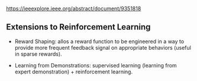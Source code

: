 https://ieeexplore.ieee.org/abstract/document/9351818

## Extensions to Reinforcement Learning

* Reward Shaping: allos a reward function to be engineered in a way to provide more frequent feedback signal on appropriate behaviors (useful in sparse rewards).

* Learning from Demonstrations: supervised learning (learning from expert demonstration) + reinforcement learning.

